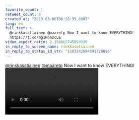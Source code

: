 ```yaml
---
favorite_count: 1
retweet_count: 0
created_at: "2019-03-06T06:28:35.000Z"
lang: en
full_text: >-
  @rinkkasatiainen @maaretp Now I want to know EVERYTHING!
  https://t.co/mg1HonzcLE
video_aspect_ratio: 2.156862745098039
in_reply_to_screen_name: rinkkasatiainen
in_reply_to_status_id_str: "1103142694891728896"
---
```


[@rinkkasatiainen](https://twitter.com/rinkkasatiainen)
[@maaretp](https://twitter.com/maaretp) Now I want to know EVERYTHING!
![Embedded Video](https://twitter-media-coderbyheart.s3.eu-north-1.amazonaws.com/1103180557943533568-D09I3UdWoAA-VG7.mp4)
